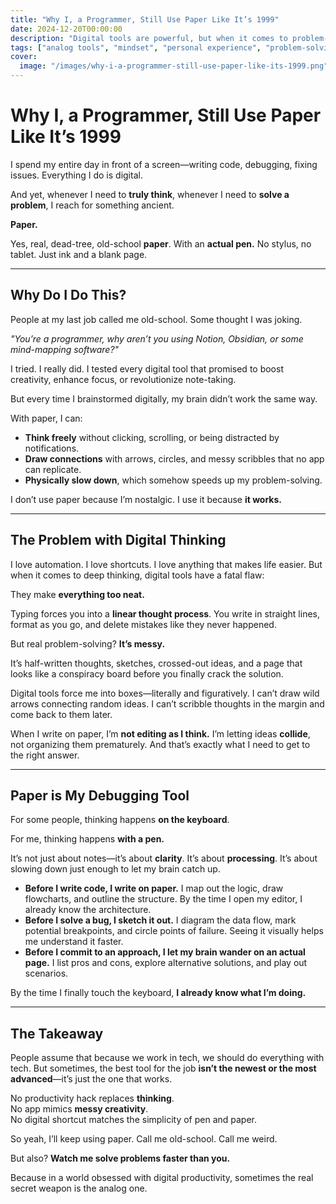```yaml
---
title: "Why I, a Programmer, Still Use Paper Like It’s 1999"
date: 2024-12-20T00:00:00
description: "Digital tools are powerful, but when it comes to problem-solving, nothing beats paper. Here’s why I, a programmer, still use analog methods."
tags: ["analog tools", "mindset", "personal experience", "problem-solving", "productivity", "tech"]
cover:
  image: "/images/why-i-a-programmer-still-use-paper-like-its-1999.png"
---
```

# **Why I, a Programmer, Still Use Paper Like It’s 1999**  

I spend my entire day in front of a screen—writing code, debugging, fixing issues. Everything I do is digital.  

And yet, whenever I need to **truly think**, whenever I need to **solve a problem**, I reach for something ancient.  

**Paper.**  

Yes, real, dead-tree, old-school **paper**. With an **actual pen.** No stylus, no tablet. Just ink and a blank page.  

---

## **Why Do I Do This?**  

People at my last job called me old-school. Some thought I was joking.  

*"You’re a programmer, why aren’t you using Notion, Obsidian, or some mind-mapping software?"*  

I tried. I really did. I tested every digital tool that promised to boost creativity, enhance focus, or revolutionize note-taking.  

But every time I brainstormed digitally, my brain didn’t work the same way.  

With paper, I can:  
- **Think freely** without clicking, scrolling, or being distracted by notifications.  
- **Draw connections** with arrows, circles, and messy scribbles that no app can replicate.  
- **Physically slow down**, which somehow speeds up my problem-solving.  

I don’t use paper because I’m nostalgic. I use it because **it works.**  

---

## **The Problem with Digital Thinking**  

I love automation. I love shortcuts. I love anything that makes life easier. But when it comes to deep thinking, digital tools have a fatal flaw:  

They make **everything too neat.**  

Typing forces you into a **linear thought process**. You write in straight lines, format as you go, and delete mistakes like they never happened.  

But real problem-solving? **It’s messy.**  

It’s half-written thoughts, sketches, crossed-out ideas, and a page that looks like a conspiracy board before you finally crack the solution.  

Digital tools force me into boxes—literally and figuratively. I can’t draw wild arrows connecting random ideas. I can’t scribble thoughts in the margin and come back to them later.  

When I write on paper, I’m **not editing as I think.** I’m letting ideas **collide**, not organizing them prematurely. And that’s exactly what I need to get to the right answer.  

---

## **Paper is My Debugging Tool**  

For some people, thinking happens **on the keyboard**.  

For me, thinking happens **with a pen.**  

It’s not just about notes—it’s about **clarity**. It’s about **processing**. It’s about slowing down just enough to let my brain catch up.  

- **Before I write code, I write on paper.** I map out the logic, draw flowcharts, and outline the structure. By the time I open my editor, I already know the architecture.  
- **Before I solve a bug, I sketch it out.** I diagram the data flow, mark potential breakpoints, and circle points of failure. Seeing it visually helps me understand it faster.  
- **Before I commit to an approach, I let my brain wander on an actual page.** I list pros and cons, explore alternative solutions, and play out scenarios.  

By the time I finally touch the keyboard, **I already know what I’m doing.**  

---

## **The Takeaway**  

People assume that because we work in tech, we should do everything with tech. But sometimes, the best tool for the job **isn’t the newest or the most advanced**—it’s just the one that works.  

No productivity hack replaces **thinking**.  
No app mimics **messy creativity**.  
No digital shortcut matches the simplicity of pen and paper.  

So yeah, I’ll keep using paper. Call me old-school. Call me weird.  

But also? **Watch me solve problems faster than you.**  

Because in a world obsessed with digital productivity, sometimes the real secret weapon is the analog one.  